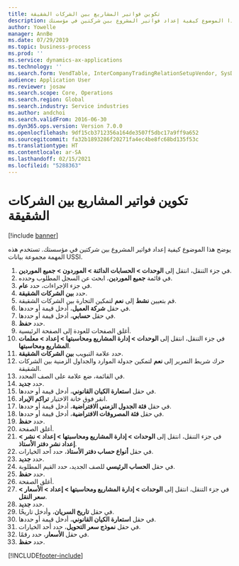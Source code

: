 ```yaml
---
title: تكوين فواتير المشاريع بين الشركات الشقيقة
description: يوضح هذا الموضوع كيفية إعداد فواتير المشروع بين شركتين في مؤسستك.
author: Yowelle
manager: AnnBe
ms.date: 07/29/2019
ms.topic: business-process
ms.prod: ''
ms.service: dynamics-ax-applications
ms.technology: ''
ms.search.form: VendTable, InterCompanyTradingRelationSetupVendor, SysDataAreaSelectLookup, ProjParameters, ProjPosting, ProjTransferPrice
audience: Application User
ms.reviewer: josaw
ms.search.scope: Core, Operations
ms.search.region: Global
ms.search.industry: Service industries
ms.author: andchoi
ms.search.validFrom: 2016-06-30
ms.dyn365.ops.version: Version 7.0.0
ms.openlocfilehash: 9df15cb3712356a164de3507f5dbc17a9ff9a652
ms.sourcegitcommit: fa32b1893286f20271fa4ec4be8fc68bd135f53c
ms.translationtype: HT
ms.contentlocale: ar-SA
ms.lasthandoff: 02/15/2021
ms.locfileid: "5288363"
---
```

# <a name="configure-intercompany-project-invoicing"></a>تكوين فواتير المشاريع بين الشركات الشقيقة

[!include [banner](../../includes/banner.md)]

يوضح هذا الموضوع كيفية إعداد فواتير المشروع بين شركتين في مؤسستك. تستخدم هذه المهمة مجموعة بيانات USSI.

1. في جزء التنقل، انتقل إلى **الوحدات > الحسابات الدائنة > الموردون > جميع الموردين**.
2. في قائمة **جميع الموردين**، ابحث عن السجل المطلوب وحدده.
3. في جزء الإجراءات، حدد **عام**.
4. حدد **بين الشركات الشقيقة**.
5. قم بتعيين **نشط** إلى **نعم** لتمكين التجارة بين الشركات الشقيقة.
6. في حقل **شركة العميل**، أدخل قيمة أو حددها.
7. في حقل **حسابي**، أدخل قيمة أو حددها.
8. حدد **حفظ**.
9. أغلق الصفحات للعودة إلى الصفحة الرئيسية.
10. في جزء التنقل، انتقل إلى **الوحدات > إدارة المشاريع ومحاسبتها > إعداد > معلمات المشاريع ومحاسبتها**.
11. حدد علامة التبويب **بين الشركات الشقيقة**.
12. حرك شريط التمرير إلى **نعم** لتمكين جدولة الموارد والجداول الزمنية بين الشركات الشقيقة.
13. في القائمة، ضع علامة على الصف المحدد.
14. حدد **جديد**.
15. في حقل **استعارة الكيان القانوني**، أدخل قيمة أو حددها.
16. انقر فوق خانة الاختيار **تراكم الإيراد**.
17. في حقل **فئة الجدول الزمني الافتراضية**، أدخل قيمة أو حددها.
18. في حقل **فئة المصروفات الافتراضية**، أدخل قيمة أو حددها.
19. حدد **حفظ**.
20. أغلق الصفحة.
21. في جزء التنقل، انتقل إلى **الوحدات > إدارة المشاريع ومحاسبتها > إعداد > نشر > إعداد نشر دفتر الأستاذ**.
22. في حقل **أنواع حساب دفتر الأستاذ**، حدد أحد الخيارات.
23. حدد **جديد**.
24. في حقل **الحساب الرئيسي** للصف الجديد، حدد القيم المطلوبة.
25. حدد **حفظ**.
26. أغلق الصفحة.
27. في جزء التنقل، انتقل إلى **الوحدات > إدارة المشاريع ومحاسبتها > إعداد > الأسعار > سعر النقل**.
28. حدد **جديد**.
29. في حقل **تاريخ السريان**، وأدخل تاريخًا.
30. في حقل **استعارة الكيان القانوني**، أدخل قيمة أو حددها.
31. في حقل **نموذج سعر التحويل**، حدد أحد الخيارات.
32. في حقل **الأسعار**، حدد رقمًا.
33. حدد **حفظ**.



[!INCLUDE[footer-include](../../includes/footer-banner.md)]